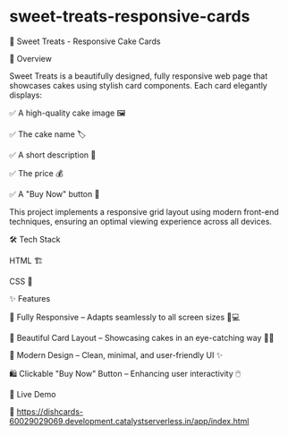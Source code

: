 # sweet-treats-responsive-cards

🍰 Sweet Treats - Responsive Cake Cards

🎯 Overview

Sweet Treats is a beautifully designed, fully responsive web page that showcases cakes using stylish card components. Each card elegantly displays:

✅ A high-quality cake image 🖼️

✅ The cake name 🏷️

✅ A short description 📖

✅ The price 💰

✅ A "Buy Now" button 🛒


This project implements a responsive grid layout using modern front-end techniques, ensuring an optimal viewing experience across all devices.

🛠️ Tech Stack

HTML 🏗️

CSS 🎨


✨ Features

🚀 Fully Responsive – Adapts seamlessly to all screen sizes 📱💻

🎂 Beautiful Card Layout – Showcasing cakes in an eye-catching way 🍩🍪

🎨 Modern Design – Clean, minimal, and user-friendly UI ✨

🛍️ Clickable "Buy Now" Button – Enhancing user interactivity 🖱️


🔗 Live Demo

🎉 https://dishcards-60029029069.development.catalystserverless.in/app/index.html
